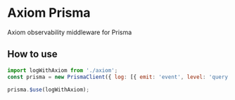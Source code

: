 # Axiom Prisma

Axiom observability middleware for Prisma

## How to use

```js
import logWithAxiom from './axiom';
const prisma = new PrismaClient({ log: [{ emit: 'event', level: 'query', }] });

prisma.$use(logWithAxiom);
```